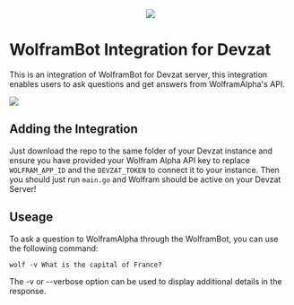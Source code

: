 <div align="center">
<img src="https://www.wolframalpha.com/_next/static/images/Logo_1t99UmgS.svg"/>
</div>

# WolframBot Integration for Devzat

This is an integration of WolframBot for Devzat server, this integration enables users to ask questions and get answers from WolframAlpha's API.

<img src="https://github.com/CaenJones/image-src/blob/main/devzat.png?raw=true"/>

## Adding the Integration
Just download the repo to the same folder of your Devzat instance and ensure you have provided your Wolfram Alpha API key to replace `WOLFRAM_APP_ID` and the `DEVZAT_TOKEN` to connect it to your instance. Then you should just run `main.go` and Wolfram should be active on your Devzat Server!

## Useage 

To ask a question to WolframAlpha through the WolframBot, you can use the following command:

`wolf -v What is the capital of France?`

The -v or --verbose option can be used to display additional details in the response.
